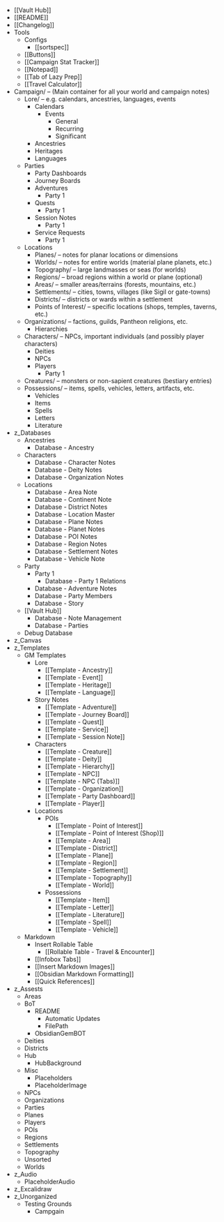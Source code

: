 - [[Vault Hub]]
- [[README]]
- [[Changelog]]
- Tools
	- Configs
		- [[sortspec]]
	- [[Buttons]]
	- [[Campaign Stat Tracker]]
	- [[Notepad]]
	- [[Tab of Lazy Prep]]
	- [[Travel Calculator]]
- Campaign/ – (Main container for all your world and campaign notes)
	- Lore/ – e.g. calendars, ancestries, languages, events
		- Calendars
			- Events
				- General
				- Recurring
				- Significant
		- Ancestries
		- Heritages
		- Languages
	- Parties
		- Party Dashboards
		- Journey Boards
		- Adventures
			- Party 1
		- Quests
			- Party 1
		- Session Notes
			- Party 1
		- Service Requests
			- Party 1
	- Locations
		- Planes/ – notes for planar locations or dimensions
		- Worlds/ – notes for entire worlds (material plane planets, etc.)
		- Topography/ – large landmasses or seas (for worlds)
		- Regions/ – broad regions within a world or plane (optional)
		- Areas/ – smaller areas/terrains (forests, mountains, etc.)
		- Settlements/ – cities, towns, villages (like Sigil or gate-towns)
		- Districts/ – districts or wards within a settlement
		- Points of Interest/ – specific locations (shops, temples, taverns, etc.)
	- Organizations/ – factions, guilds, Pantheon religions, etc.
		- Hierarchies
	- Characters/ – NPCs, important individuals (and possibly player characters)
		- Deities
		- NPCs
		- Players
			- Party 1
	- Creatures/ – monsters or non-sapient creatures (bestiary entries)
	- Possessions/ – items, spells, vehicles, letters, artifacts, etc.
		- Vehicles
		- Items
		- Spells
		- Letters
		- Literature
- z_Databases
	- Ancestries
		- Database - Ancestry
	- Characters
		- Database - Character Notes
		- Database - Deity Notes
		- Database - Organization Notes
	- Locations
		- Database - Area Note
		- Database - Continent Note
		- Database - District Notes
		- Database - Location Master
		- Database - Plane Notes
		- Database - Planet Notes
		- Database - POI Notes
		- Database - Region Notes
		- Database - Settlement Notes
		- Database - Vehicle Note
	- Party
		- Party 1
			- Database - Party 1 Relations
		- Database - Adventure Notes
		- Database - Party Members
		- Database - Story
	- [[Vault Hub]]
		- Database - Note Management
		- Database - Parties
	- Debug Database
- z_Canvas
- z_Templates
	- GM Templates
		- Lore
			- [[Template - Ancestry]]
			- [[Template - Event]]
			- [[Template - Heritage]]
			- [[Template - Language]]
		- Story Notes
			- [[Template - Adventure]]
			- [[Template - Journey Board]]
			- [[Template - Quest]]
			- [[Template - Service]]
			- [[Template - Session Note]]
		- Characters
			- [[Template - Creature]]
			- [[Template - Deity]]
			- [[Template - Hierarchy]]
			- [[Template - NPC]]
			- [[Template - NPC (Tabs)]]
			- [[Template - Organization]]
			- [[Template - Party Dashboard]]
			- [[Template - Player]]
		- Locations
			- POIs
				- [[Template - Point of Interest]]
				- [[Template - Point of Interest (Shop)]]
				- [[Template - Area]]
				- [[Template - District]]
				- [[Template - Plane]]
				- [[Template - Region]]
				- [[Template - Settlement]]
				- [[Template - Topography]]
				- [[Template - World]]
			- Possessions
				- [[Template - Item]]
				- [[Template - Letter]]
				- [[Template - Literature]]
				- [[Template - Spell]]
				- [[Template - Vehicle]]
	- Markdown
		- Insert Rollable Table
			- [[Rollable Table - Travel & Encounter]]
		- [[Infobox Tabs]]
		- [[Insert Markdown Images]]
		- [[Obsidian Markdown Formatting]]
		- [[Quick References]]
- z_Assests
	- Areas
	- BoT
		- README
			- Automatic Updates
			- FilePath
		- ObsidianGemBOT
	- Deities
	- Districts
	- Hub
		- HubBackground
	- Misc
		- Placeholders
		- PlaceholderImage
	- NPCs
	- Organizations
	- Parties
	- Planes
	- Players
	- POIs
	- Regions
	- Settlements
	- Topography
	- Unsorted
	- Worlds
- z_Audio
	- PlaceholderAudio
- z_Excalidraw
- z_Unorganized
	- Testing Grounds
		- Campgain